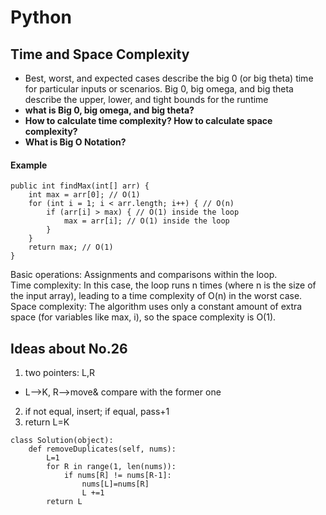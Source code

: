 # Python
## Time and Space Complexity
- Best, worst, and expected cases describe the big 0 (or big theta) time for particular inputs or scenarios. Big 0, big omega, and big theta describe the upper, lower, and tight bounds for the runtime
- **what is Big 0, big omega, and big theta?**
- **How to calculate time complexity? How to calculate space complexity?**
- **What is Big O Notation?**

#### Example
```
public int findMax(int[] arr) {
    int max = arr[0]; // O(1)
    for (int i = 1; i < arr.length; i++) { // O(n)
        if (arr[i] > max) { // O(1) inside the loop
            max = arr[i]; // O(1) inside the loop
        }
    }
    return max; // O(1)
}
```
Basic operations: Assignments and comparisons within the loop.  
Time complexity: In this case, the loop runs n times (where n is the size of the input array), leading to a time complexity of O(n) in the worst case.  
Space complexity: The algorithm uses only a constant amount of extra space (for variables like max, i), so the space complexity is O(1).  

## Ideas about No.26
1. two pointers: L,R
- L-->K, R-->move& compare with the former one
2. if not equal, insert; if equal, pass+1
3. return L=K
```
class Solution(object):
    def removeDuplicates(self, nums):
        L=1
        for R in range(1, len(nums)):
            if nums[R] != nums[R-1]:
                nums[L]=nums[R]
                L +=1
        return L
```
